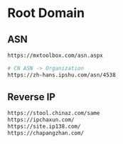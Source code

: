 # Root Domain

## ASN

```bash
https://mxtoolbox.com/asn.aspx

# CN ASN -> Organization
https://zh-hans.ipshu.com/asn/4538
```

## Reverse IP

```bash
https://stool.chinaz.com/same
https://ipchaxun.com/
https://site.ip138.com/
https://chapangzhan.com/
```
